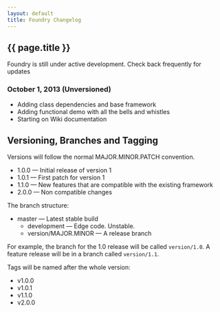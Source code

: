 ```yaml
---
layout: default
title: Foundry Changelog
---
```


## {{ page.title }}

<div class="info">
    <p>Foundry is still under active development. Check back frequently for
        updates</p>
</div>

### October 1, 2013 (Unversioned)

* Adding class dependencies and base framework
* Adding functional demo with all the bells and whistles
* Starting on Wiki documentation

## Versioning, Branches and Tagging

Versions will follow the normal MAJOR.MINOR.PATCH convention.

* 1.0.0 &mdash; Initial release of version 1
* 1.0.1 &mdash; First patch for version 1
* 1.1.0 &mdash; New features that are compatible with the existing
  framework
* 2.0.0 &mdash; Non compatible changes

The branch structure:

* master &mdash; Latest stable build
    * development &mdash; Edge code. Unstable.
    * version/MAJOR.MINOR &mdash; A release branch

For example, the branch for the 1.0 release will be called
`version/1.0`. A feature release will be in a branch called
`version/1.1`.

Tags will be named after the whole version:

* v1.0.0
* v1.0.1
* v1.1.0
* v2.0.0